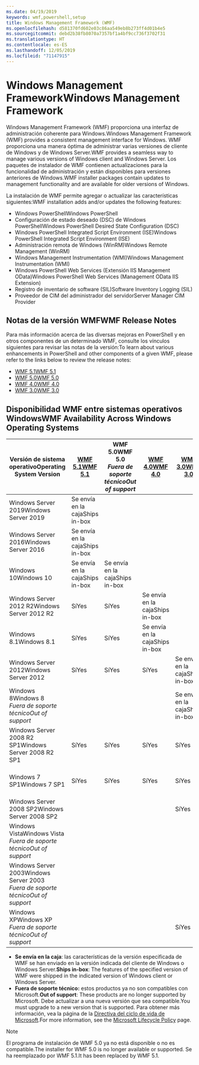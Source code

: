 ```yaml
---
ms.date: 04/19/2019
keywords: wmf,powershell,setup
title: Windows Management Framework (WMF)
ms.openlocfilehash: d581370fd602e03c86aa549eb8b273ff4d01b4e5
ms.sourcegitcommit: debd2b38fb8070a7357bf1a4bf9cc736f3702f31
ms.translationtype: HT
ms.contentlocale: es-ES
ms.lasthandoff: 12/05/2019
ms.locfileid: "71147915"
---
```

# <a name="windows-management-framework"></a><span data-ttu-id="296a5-103">Windows Management Framework</span><span class="sxs-lookup"><span data-stu-id="296a5-103">Windows Management Framework</span></span>

<span data-ttu-id="296a5-104">Windows Management Framework (WMF) proporciona una interfaz de administración coherente para Windows.</span><span class="sxs-lookup"><span data-stu-id="296a5-104">Windows Management Framework (WMF) provides a consistent management interface for Windows.</span></span> <span data-ttu-id="296a5-105">WMF proporciona una manera óptima de administrar varias versiones de cliente de Windows y de Windows Server.</span><span class="sxs-lookup"><span data-stu-id="296a5-105">WMF provides a seamless way to manage various versions of Windows client and Windows Server.</span></span> <span data-ttu-id="296a5-106">Los paquetes de instalador de WMF contienen actualizaciones para la funcionalidad de administración y están disponibles para versiones anteriores de Windows.</span><span class="sxs-lookup"><span data-stu-id="296a5-106">WMF installer packages contain updates to management functionality and are available for older versions of Windows.</span></span>

<span data-ttu-id="296a5-107">La instalación de WMF permite agregar o actualizar las características siguientes:</span><span class="sxs-lookup"><span data-stu-id="296a5-107">WMF installation adds and/or updates the following features:</span></span>

- <span data-ttu-id="296a5-108">Windows PowerShell</span><span class="sxs-lookup"><span data-stu-id="296a5-108">Windows PowerShell</span></span>
- <span data-ttu-id="296a5-109">Configuración de estado deseado (DSC) de Windows PowerShell</span><span class="sxs-lookup"><span data-stu-id="296a5-109">Windows PowerShell Desired State Configuration (DSC)</span></span>
- <span data-ttu-id="296a5-110">Windows PowerShell Integrated Script Environment (ISE)</span><span class="sxs-lookup"><span data-stu-id="296a5-110">Windows PowerShell Integrated Script Environment (ISE)</span></span>
- <span data-ttu-id="296a5-111">Administración remota de Windows (WinRM)</span><span class="sxs-lookup"><span data-stu-id="296a5-111">Windows Remote Management (WinRM)</span></span>
- <span data-ttu-id="296a5-112">Windows Management Instrumentation (WMI)</span><span class="sxs-lookup"><span data-stu-id="296a5-112">Windows Management Instrumentation (WMI)</span></span>
- <span data-ttu-id="296a5-113">Windows PowerShell Web Services (Extensión IIS Management OData)</span><span class="sxs-lookup"><span data-stu-id="296a5-113">Windows PowerShell Web Services (Management OData IIS Extension)</span></span>
- <span data-ttu-id="296a5-114">Registro de inventario de software (SIL)</span><span class="sxs-lookup"><span data-stu-id="296a5-114">Software Inventory Logging (SIL)</span></span>
- <span data-ttu-id="296a5-115">Proveedor de CIM del administrador del servidor</span><span class="sxs-lookup"><span data-stu-id="296a5-115">Server Manager CIM Provider</span></span>

## <a name="wmf-release-notes"></a><span data-ttu-id="296a5-116">Notas de la versión WMF</span><span class="sxs-lookup"><span data-stu-id="296a5-116">WMF Release Notes</span></span>

<span data-ttu-id="296a5-117">Para más información acerca de las diversas mejoras en PowerShell y en otros componentes de un determinado WMF, consulte los vínculos siguientes para revisar las notas de la versión:</span><span class="sxs-lookup"><span data-stu-id="296a5-117">To learn about various enhancements in PowerShell and other components of a given WMF, please refer to the links below to review the release notes:</span></span>

- [<span data-ttu-id="296a5-118">WMF 5.1</span><span class="sxs-lookup"><span data-stu-id="296a5-118">WMF 5.1</span></span>](whats-new/release-notes.md#wmf-51-changes)
- [<span data-ttu-id="296a5-119">WMF 5.0</span><span class="sxs-lookup"><span data-stu-id="296a5-119">WMF 5.0</span></span>](whats-new/release-notes.md#wmf-50-changes)
- [<span data-ttu-id="296a5-120">WMF 4.0</span><span class="sxs-lookup"><span data-stu-id="296a5-120">WMF 4.0</span></span>](https://download.microsoft.com/download/3/D/6/3D61D262-8549-4769-A660-230B67E15B25/Windows%20Management%20Framework%204%200%20Release%20Notes.docx)
- [<span data-ttu-id="296a5-121">WMF 3.0</span><span class="sxs-lookup"><span data-stu-id="296a5-121">WMF 3.0</span></span>](https://download.microsoft.com/download/E/7/6/E76850B8-DA6E-4FF5-8CCE-A24FC513FD16/WMF%203%20Release%20Notes.docx)

## <a name="wmf-availability-across-windows-operating-systems"></a><span data-ttu-id="296a5-122">Disponibilidad WMF entre sistemas operativos Windows</span><span class="sxs-lookup"><span data-stu-id="296a5-122">WMF Availability Across Windows Operating Systems</span></span>

|        <span data-ttu-id="296a5-123">Versión de sistema operativo</span><span class="sxs-lookup"><span data-stu-id="296a5-123">Operating System Version</span></span>         | <span data-ttu-id="296a5-124">[WMF 5.1][]</span><span class="sxs-lookup"><span data-stu-id="296a5-124">[WMF 5.1][]</span></span>  | <span data-ttu-id="296a5-125">WMF 5.0</span><span class="sxs-lookup"><span data-stu-id="296a5-125">WMF 5.0</span></span><br><span data-ttu-id="296a5-126">*Fuera de soporte técnico*</span><span class="sxs-lookup"><span data-stu-id="296a5-126">*Out of support*</span></span> | <span data-ttu-id="296a5-127">[WMF 4.0][]</span><span class="sxs-lookup"><span data-stu-id="296a5-127">[WMF 4.0][]</span></span>  | <span data-ttu-id="296a5-128">[WMF 3.0][]</span><span class="sxs-lookup"><span data-stu-id="296a5-128">[WMF 3.0][]</span></span>  | <span data-ttu-id="296a5-129">[WMF 2.0][]</span><span class="sxs-lookup"><span data-stu-id="296a5-129">[WMF 2.0][]</span></span>  |
| --------------------------------------- | ------------ | --------------------------- | ------------ | ------------ | ------------ |
| <span data-ttu-id="296a5-130">Windows Server 2019</span><span class="sxs-lookup"><span data-stu-id="296a5-130">Windows Server 2019</span></span>                     | <span data-ttu-id="296a5-131">Se envía en la caja</span><span class="sxs-lookup"><span data-stu-id="296a5-131">Ships in-box</span></span> |                             |              |              |              |
| <span data-ttu-id="296a5-132">Windows Server 2016</span><span class="sxs-lookup"><span data-stu-id="296a5-132">Windows Server 2016</span></span>                     | <span data-ttu-id="296a5-133">Se envía en la caja</span><span class="sxs-lookup"><span data-stu-id="296a5-133">Ships in-box</span></span> |                             |              |              |              |
| <span data-ttu-id="296a5-134">Windows 10</span><span class="sxs-lookup"><span data-stu-id="296a5-134">Windows 10</span></span>                              | <span data-ttu-id="296a5-135">Se envía en la caja</span><span class="sxs-lookup"><span data-stu-id="296a5-135">Ships in-box</span></span> | <span data-ttu-id="296a5-136">Se envía en la caja</span><span class="sxs-lookup"><span data-stu-id="296a5-136">Ships in-box</span></span>                |              |              |              |
| <span data-ttu-id="296a5-137">Windows Server 2012 R2</span><span class="sxs-lookup"><span data-stu-id="296a5-137">Windows Server 2012 R2</span></span>                  | <span data-ttu-id="296a5-138">Sí</span><span class="sxs-lookup"><span data-stu-id="296a5-138">Yes</span></span>          | <span data-ttu-id="296a5-139">Sí</span><span class="sxs-lookup"><span data-stu-id="296a5-139">Yes</span></span>                         | <span data-ttu-id="296a5-140">Se envía en la caja</span><span class="sxs-lookup"><span data-stu-id="296a5-140">Ships in-box</span></span> |              |              |
| <span data-ttu-id="296a5-141">Windows 8.1</span><span class="sxs-lookup"><span data-stu-id="296a5-141">Windows 8.1</span></span>                             | <span data-ttu-id="296a5-142">Sí</span><span class="sxs-lookup"><span data-stu-id="296a5-142">Yes</span></span>          | <span data-ttu-id="296a5-143">Sí</span><span class="sxs-lookup"><span data-stu-id="296a5-143">Yes</span></span>                         | <span data-ttu-id="296a5-144">Se envía en la caja</span><span class="sxs-lookup"><span data-stu-id="296a5-144">Ships in-box</span></span> |              |              |
| <span data-ttu-id="296a5-145">Windows Server 2012</span><span class="sxs-lookup"><span data-stu-id="296a5-145">Windows Server 2012</span></span>                     | <span data-ttu-id="296a5-146">Sí</span><span class="sxs-lookup"><span data-stu-id="296a5-146">Yes</span></span>          | <span data-ttu-id="296a5-147">Sí</span><span class="sxs-lookup"><span data-stu-id="296a5-147">Yes</span></span>                         | <span data-ttu-id="296a5-148">Sí</span><span class="sxs-lookup"><span data-stu-id="296a5-148">Yes</span></span>          | <span data-ttu-id="296a5-149">Se envía en la caja</span><span class="sxs-lookup"><span data-stu-id="296a5-149">Ships in-box</span></span> |              |
| <span data-ttu-id="296a5-150">Windows 8</span><span class="sxs-lookup"><span data-stu-id="296a5-150">Windows 8</span></span><br><span data-ttu-id="296a5-151">*Fuera de soporte técnico*</span><span class="sxs-lookup"><span data-stu-id="296a5-151">*Out of support*</span></span>           |              |                             |              | <span data-ttu-id="296a5-152">Se envía en la caja</span><span class="sxs-lookup"><span data-stu-id="296a5-152">Ships in-box</span></span> |              |
| <span data-ttu-id="296a5-153">Windows Server 2008 R2 SP1</span><span class="sxs-lookup"><span data-stu-id="296a5-153">Windows Server 2008 R2 SP1</span></span>              | <span data-ttu-id="296a5-154">Sí</span><span class="sxs-lookup"><span data-stu-id="296a5-154">Yes</span></span>          | <span data-ttu-id="296a5-155">Sí</span><span class="sxs-lookup"><span data-stu-id="296a5-155">Yes</span></span>                         | <span data-ttu-id="296a5-156">Sí</span><span class="sxs-lookup"><span data-stu-id="296a5-156">Yes</span></span>          | <span data-ttu-id="296a5-157">Sí</span><span class="sxs-lookup"><span data-stu-id="296a5-157">Yes</span></span>          | <span data-ttu-id="296a5-158">Se envía en la caja</span><span class="sxs-lookup"><span data-stu-id="296a5-158">Ships in-box</span></span> |
| <span data-ttu-id="296a5-159">Windows 7 SP1</span><span class="sxs-lookup"><span data-stu-id="296a5-159">Windows 7 SP1</span></span>                           | <span data-ttu-id="296a5-160">Sí</span><span class="sxs-lookup"><span data-stu-id="296a5-160">Yes</span></span>          | <span data-ttu-id="296a5-161">Sí</span><span class="sxs-lookup"><span data-stu-id="296a5-161">Yes</span></span>                         | <span data-ttu-id="296a5-162">Sí</span><span class="sxs-lookup"><span data-stu-id="296a5-162">Yes</span></span>          | <span data-ttu-id="296a5-163">Sí</span><span class="sxs-lookup"><span data-stu-id="296a5-163">Yes</span></span>          | <span data-ttu-id="296a5-164">Se envía en la caja</span><span class="sxs-lookup"><span data-stu-id="296a5-164">Ships in-box</span></span> |
| <span data-ttu-id="296a5-165">Windows Server 2008 SP2</span><span class="sxs-lookup"><span data-stu-id="296a5-165">Windows Server 2008 SP2</span></span>                 |              |                             |              | <span data-ttu-id="296a5-166">Sí</span><span class="sxs-lookup"><span data-stu-id="296a5-166">Yes</span></span>          | <span data-ttu-id="296a5-167">Sí</span><span class="sxs-lookup"><span data-stu-id="296a5-167">Yes</span></span>          |
| <span data-ttu-id="296a5-168">Windows Vista</span><span class="sxs-lookup"><span data-stu-id="296a5-168">Windows Vista</span></span><br><span data-ttu-id="296a5-169">*Fuera de soporte técnico*</span><span class="sxs-lookup"><span data-stu-id="296a5-169">*Out of support*</span></span>       |              |                             |              |              | <span data-ttu-id="296a5-170">Sí</span><span class="sxs-lookup"><span data-stu-id="296a5-170">Yes</span></span>          |
| <span data-ttu-id="296a5-171">Windows Server 2003</span><span class="sxs-lookup"><span data-stu-id="296a5-171">Windows Server 2003</span></span><br><span data-ttu-id="296a5-172">*Fuera de soporte técnico*</span><span class="sxs-lookup"><span data-stu-id="296a5-172">*Out of support*</span></span> |              |                             |              |              | <span data-ttu-id="296a5-173">Sí</span><span class="sxs-lookup"><span data-stu-id="296a5-173">Yes</span></span>          |
| <span data-ttu-id="296a5-174">Windows XP</span><span class="sxs-lookup"><span data-stu-id="296a5-174">Windows XP</span></span><br><span data-ttu-id="296a5-175">*Fuera de soporte técnico*</span><span class="sxs-lookup"><span data-stu-id="296a5-175">*Out of support*</span></span>          |              |                             |              | <span data-ttu-id="296a5-176">Sí</span><span class="sxs-lookup"><span data-stu-id="296a5-176">Yes</span></span>          | <span data-ttu-id="296a5-177">Sí</span><span class="sxs-lookup"><span data-stu-id="296a5-177">Yes</span></span>          |

- <span data-ttu-id="296a5-178">**Se envía en la caja**: las características de la versión especificada de WMF se han enviado en la versión indicada del cliente de Windows o Windows Server.</span><span class="sxs-lookup"><span data-stu-id="296a5-178">**Ships in-box**: The features of the specified version of WMF were shipped in the indicated version of Windows client or Windows Server.</span></span>
- <span data-ttu-id="296a5-179">**Fuera de soporte técnico:** estos productos ya no son compatibles con Microsoft.</span><span class="sxs-lookup"><span data-stu-id="296a5-179">**Out of support**: These products are no longer supported by Microsoft.</span></span> <span data-ttu-id="296a5-180">Debe actualizar a una nueva versión que sea compatible.</span><span class="sxs-lookup"><span data-stu-id="296a5-180">You must upgrade to a new version that is supported.</span></span> <span data-ttu-id="296a5-181">Para obtener más información, vea la página de la [Directiva del ciclo de vida de Microsoft][].</span><span class="sxs-lookup"><span data-stu-id="296a5-181">For more information, see the [Microsoft Lifecycle Policy][] page.</span></span>

> [!NOTE]
> <span data-ttu-id="296a5-182">El programa de instalación de WMF 5.0 ya no está disponible o no es compatible.</span><span class="sxs-lookup"><span data-stu-id="296a5-182">The installer for WMF 5.0 is no longer available or supported.</span></span> <span data-ttu-id="296a5-183">Se ha reemplazado por WMF 5.1.</span><span class="sxs-lookup"><span data-stu-id="296a5-183">It has been replaced by WMF 5.1.</span></span>

[Directiva del ciclo de vida de Microsoft]: https://support.microsoft.com/lifecycle
[Microsoft Lifecycle Policy]: https://support.microsoft.com/lifecycle
[WMF 5.1]: https://aka.ms/wmf51download
[WMF 4.0]: https://aka.ms/wmf4download
[WMF 3.0]: https://aka.ms/wmf3download
[WMF 2.0]: https://aka.ms/wmf2download
